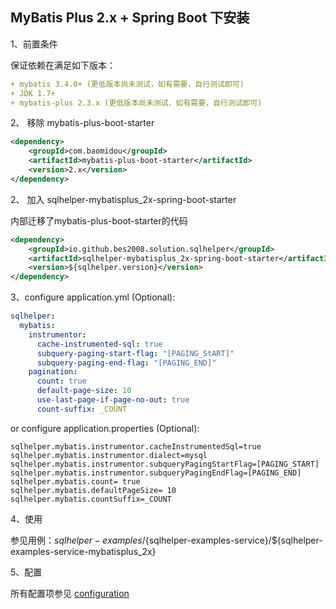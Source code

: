 ## MyBatis Plus 2.x + Spring Boot 下安装

1、前置条件

保证依赖在满足如下版本： 
```yaml
+ mybatis 3.4.0+ (更低版本尚未测试，如有需要，自行测试即可)
+ JDK 1.7+
+ mybatis-plus 2.3.x (更低版本尚未测试，如有需要，自行测试即可)

```

2、 移除 mybatis-plus-boot-starter


```xml
<dependency>
    <groupId>com.baomidou</groupId>
    <artifactId>mybatis-plus-boot-starter</artifactId>
    <version>2.x</version>
</dependency>

```

2、 加入 sqlhelper-mybatisplus_2x-spring-boot-starter

内部迁移了mybatis-plus-boot-starter的代码

```xml
<dependency>
    <groupId>io.github.bes2008.solution.sqlhelper</groupId>
    <artifactId>sqlhelper-mybatisplus_2x-spring-boot-starter</artifactId>
    <version>${sqlhelper.version}</version>
</dependency>
```

3、configure application.yml (Optional):

```yaml
sqlhelper:
  mybatis:
    instrumentor:
      cache-instrumented-sql: true
      subquery-paging-start-flag: "[PAGING_StART]"
      subquery-paging-end-flag: "[PAGING_END]"
    pagination:
      count: true
      default-page-size: 10
      use-last-page-if-page-no-out: true
      count-suffix: _COUNT
```

or configure application.properties (Optional):

```properties
sqlhelper.mybatis.instrumentor.cacheInstrumentedSql=true
sqlhelper.mybatis.instrumentor.dialect=mysql
sqlhelper.mybatis.instrumentor.subqueryPagingStartFlag=[PAGING_START]
sqlhelper.mybatis.instrumentor.subqueryPagingEndFlag=[PAGING_END]
sqlhelper.mybatis.count= true
sqlhelper.mybatis.defaultPageSize= 10
sqlhelper.mybatis.countSuffix=_COUNT
```


4、使用

参见用例：${sqlhelper-examples}/${sqlhelper-examples-service}/${sqlhelper-examples-service-mybatisplus_2x}


5、配置

所有配置项参见 [configuration](../configuration.md)